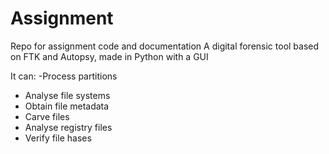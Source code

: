 # Assignment
Repo for assignment code and documentation
A digital forensic tool based on FTK and Autopsy, made in Python with a GUI

It can:
  -Process partitions
  - Analyse file systems
  - Obtain file metadata
  - Carve files
  - Analyse registry files
  - Verify file hases
